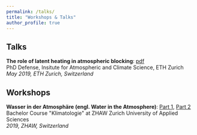 ```yaml
---
permalink: /talks/
title: "Workshops & Talks"
author_profile: true
---
```


Talks
------
**The role of latent heating in atmospheric blocking**: [pdf](http://steidani.github.io/files/defense_daniel_steinfeld_2019.pdf)  
PhD Defense, Insitute for Atmospheric and Climate Science, ETH Zurich  
_May 2019, ETH Zurich, Switzerland_

Workshops 
-------
**Wasser in der Atmosphäre (engl. Water in the Atmosphere)**: [Part 1](), [Part 2]()  
Bachelor Course "Klimatologie" at ZHAW Zurich University of Applied Sciences  
_2019, ZHAW, Switzerland_






